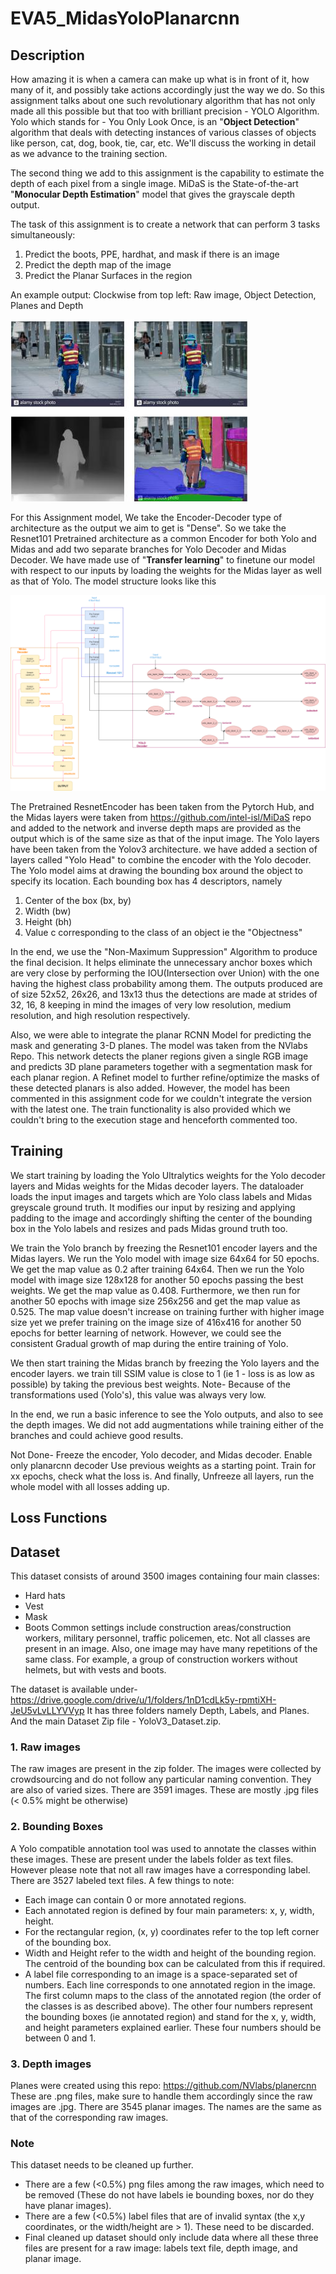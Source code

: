 # EVA5_MidasYoloPlanarcnn

## Description 
How amazing it is when a camera can make up what is in front of it, how many of it, and possibly take actions accordingly just the way we do. So this assignment talks about one such revolutionary algorithm that has not only made all this possible but that too with brilliant precision - YOLO Algorithm. Yolo which stands for - You Only Look Once, is an "**Object Detection**" algorithm that deals with detecting instances of various classes of objects like person, cat, dog, book, tie, car, etc. We'll discuss the working in detail as we advance to the training section. 

The second thing we add to this assignment is the capability to estimate the depth of each pixel from a single image. MiDaS is the State-of-the-art "**Monocular Depth Estimation**" model that gives the grayscale depth output. 

The task of this assignment is to create a network that can perform 3 tasks simultaneously:
1. Predict the boots, PPE, hardhat, and mask if there is an image
2. Predict the depth map of the image
3. Predict the Planar Surfaces in the region

An example output:
Clockwise from top left: Raw image, Object Detection, Planes and Depth

![](https://github.com/AyusheeMittal/EVA5_MidasYoloPlanarcnn/blob/main/output.png)

For this Assignment model, We take the Encoder-Decoder type of architecture as the output we aim to get is "Dense". So we take the Resnet101 Pretrained architecture as a common Encoder for both Yolo and Midas and add two separate branches for Yolo Decoder and Midas Decoder. We have made use of "**Transfer learning**" to finetune our model with respect to our inputs by loading the weights for the Midas layer as well as that of Yolo. The model structure looks like this 

![](https://github.com/AyusheeMittal/EVA5_MidasYoloPlanarcnn/blob/main/model.png)

The Pretrained ResnetEncoder has been taken from the Pytorch Hub, and the Midas layers were taken from https://github.com/intel-isl/MiDaS repo and added to the network and inverse depth maps are provided as the output which is of the same size as that of the input image.
The Yolo layers have been taken from the Yolov3 architecture. we have added a section of layers called "Yolo Head" to combine the encoder with the Yolo decoder. The Yolo model aims at drawing the bounding box around the object to specify its location. Each bounding box has 4 descriptors, namely 
1. Center of the box (bx, by)
2. Width (bw)
3. Height (bh)
4. Value c corresponding to the class of an object ie the "Objectness"

In the end, we use the "Non-Maximum Suppression" Algorithm to produce the final decision. It helps eliminate the unnecessary anchor boxes which are very close by performing the IOU(Intersection over Union) with the one having the highest class probability among them.
The outputs produced are of size 52x52, 26x26, and 13x13 thus the detections are made at strides of 32, 16, 8 keeping in mind the images of very low resolution, medium resolution, and high resolution respectively.

Also, we were able to integrate the planar RCNN Model for predicting the mask and generating 3-D planes. The model was taken from the NVlabs Repo. This network detects the planer regions given a single RGB image and predicts 3D plane parameters together with a segmentation mask for each planar region. A Refinet model to further refine/optimize the masks of these detected planars is also added.  However, the model has been commented in this assignment code for we couldn't integrate the version with the latest one. The train functionality is also provided which we couldn't bring to the execution stage and henceforth commented too. 

## Training 
We start training by loading the Yolo Ultralytics weights for the Yolo decoder layers and Midas weights for the Midas decoder layers. The dataloader loads the input images and targets which are Yolo class labels and Midas greyscale ground truth. It modifies our input by resizing and applying padding to the image and accordingly shifting the center of the bounding box in the Yolo labels and resizes and pads Midas ground truth too.

We train the Yolo branch by freezing the Resnet101 encoder layers and the Midas layers. We run the Yolo model with image size 64x64 for 50 epochs. We get the map value as 0.2 after training 64x64. Then we run the Yolo model with image size 128x128 for another 50 epochs passing the best weights. We get the map value as 0.408. Furthermore, we then run for another 50 epochs with image size 256x256 and get the map value as 0.525. The map value doesn't increase on training further with higher image size yet we prefer training on the image size of 416x416 for another 50 epochs for better learning of network. However, we could see the consistent Gradual growth of map during the entire training of Yolo. 

We then start training the Midas branch by freezing the Yolo layers and the encoder layers. we train till SSIM value is close to 1 (ie 1 - loss is as low as possible) by taking the previous best weights. Note- Because of the transformations used (Yolo's), this value was always very low. 

In the end, we run a basic inference to see the Yolo outputs, and also to see the depth images. We did not add augmentations while training either of the branches and could achieve good results.

Not Done- Freeze the encoder, Yolo decoder, and Midas decoder. Enable only planarcnn decoder Use previous weights as a starting point. Train for xx epochs, check what the loss is. And finally, Unfreeze all layers, run the whole model with all losses adding up.


## Loss Functions


## Dataset
This dataset consists of around 3500 images containing four main classes:
* Hard hats
* Vest
* Mask
* Boots
Common settings include construction areas/construction workers, military personnel, traffic policemen, etc.
Not all classes are present in an image. Also, one image may have many repetitions of the same class.
For example, a group of construction workers without helmets, but with vests and boots.

The dataset is available under- https://drive.google.com/drive/u/1/folders/1nD1cdLk5y-rpmtiXH-JeU5vLvLLYVVyp
It has three folders namely Depth, Labels, and Planes. And the main Dataset Zip file - YoloV3_Dataset.zip.

### 1. Raw images
The raw images are present in the zip folder. The images were collected by crowdsourcing and do not follow any particular naming convention.
They are also of varied sizes. There are 3591 images.
These are mostly .jpg files (< 0.5% might be otherwise)

### 2. Bounding Boxes
A Yolo compatible annotation tool was used to annotate the classes within these images.
These are present under the labels folder as text files. However please note that not all raw images have a corresponding label. There are 3527 labeled text files. A few things to note:
* Each image can contain 0 or more annotated regions.
* Each annotated region is defined by four main parameters: x, y, width, height.
* For the rectangular region, (x, y) coordinates refer to the top left corner of the bounding box.
* Width and Height refer to the width and height of the bounding region. The centroid of the bounding box can be calculated from this if required.
* A label file corresponding to an image is a space-separated set of numbers. Each line corresponds to one annotated region in the image.
The first column maps to the class of the annotated region (the order of the classes is as described above). The other four numbers represent the bounding boxes (ie annotated region) and stand for the x, y, width, and height parameters explained earlier. These four numbers should be between 0 and 1.

### 3. Depth images
Planes were created using this repo:
https://github.com/NVlabs/planercnn
These are .png files, make sure to handle them accordingly since the raw images are .jpg. There are 3545 planar images. The names are the same as that of the corresponding raw images.

### Note
This dataset needs to be cleaned up further.
* There are a few (<0.5%) png files among the raw images, which need to be removed (These do not have labels ie bounding boxes, nor do they have planar images).
* There are a few (<0.5%) label files that are of invalid syntax (the x,y coordinates, or the width/height are > 1). These need to be discarded.
* Final cleaned up dataset should only include data where all these three files are present for a raw image: labels text file, depth image, and planar image.
